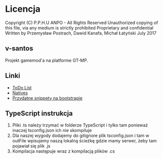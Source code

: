 # Licencja
 Copyright (C) P.P.H.U ANPO - All Rights Reserved
 Unauthorized copying of this file, via any medium is strictly prohibited
 Proprietary and confidential
 Written by Przemysław Postrach, Dawid Kanafa, Michał Łatyński July 2017


## v-santos
Projekt gamemod'a na platforme GT-MP.
## Linki
- [ToDo List](https://trello.com/vsantos11)
- [Natives](http://i-demon.ovh/reference.html)
- [Przydatne snippety na bootstrapie](https://bootsnipp.com/)
## TypeScript instrukcja
1. Pliki .ts należy trzymać w folderze TypeScript i tylko tam ponieważ inaczej tsconfig.json ich nie skompiluje
2. Dla naszej wygody dodajemy do gitignore plik tsconfig.json i tam w outFile wpisujemy naszą lokalną ścieżkę gdzie mamy serwer, żeby tam pojawiał się plik .js
3. Kompilacja następuje wraz z kompilacją plików .cs

